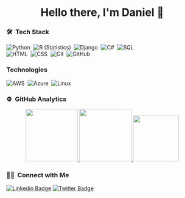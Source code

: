 <p>
  <h1 align="center"><b>Hello there, I'm Daniel 👋</b></h1>
</p>

### 🛠 &nbsp;Tech Stack

![Python](https://img.shields.io/badge/-Python-05122A?style=flat&logo=python)&nbsp;
![R (Statistics)](https://img.shields.io/badge/-R-05122A?style=flat&logo=R&logoColor=276DC3)&nbsp;
![Django](https://img.shields.io/badge/-Django-05122A?style=flat&logo=django&logoColor=092E20)&nbsp;
![C#](https://img.shields.io/badge/-C%20Sharp-000?&logo=C#&&logoColor=1572B6)&nbsp;
![SQL](https://img.shields.io/badge/-SQL-000?&logo=MySQL&logoColor=4479A1)&nbsp;\
![HTML](https://img.shields.io/badge/-HTML-05122A?style=flat&logo=HTML5)&nbsp;
![CSS](https://img.shields.io/badge/-CSS-05122A?style=flat&logo=CSS3&logoColor=1572B6)&nbsp;
![Git](https://img.shields.io/badge/-Git-05122A?style=flat&logo=git)&nbsp;
![GitHub](https://img.shields.io/badge/-GitHub-05122A?style=flat&logo=github)&nbsp;

### Technologies

![AWS](https://img.shields.io/badge/-AWS-000?&logo=Amazon-AWS&logoColor=FF9900)&nbsp;
![Azure](https://img.shields.io/badge/-Azure-000?&logo=Microsoft-Azure&logoColor=4479A1)&nbsp;
![Linux](https://img.shields.io/badge/-Linux-000?&logo=Linux&logoColor=FCC624)&nbsp;

### ⚙️ &nbsp;GitHub Analytics

<p align="center">
<a href="https://www.twitter.com/danieldowombo">
  <img height="137px" src="https://github-readme-stats.vercel.app/api?username=danielkauffmann&hide_title=true&hide_border=true&show_icons=true&include_all_commits=true&count_private=true&line_height=21&text_color=000&icon_color=000&bg_color=0,ea6161,ffc64d,fffc4d,52fa5a&theme=graywhite" />
  <img height="137px" src="https://github-readme-stats.vercel.app/api/top-langs/?username=danielkauffmann&hide=html&hide_title=true&hide_border=true&layout=compact&langs_count=7&exclude_repo=comp426,Redventures-Movie-Quotes&text_color=000&icon_color=fff&bg_color=0,52fa5a,4dfcff,c64dff&theme=graywhite" />
  <img height="120px" src="https://github-readme-stats.vercel.app/api/wakatime?username=danielkauffmann" />
  </a>
<p/>

### 🤝🏻 &nbsp;Connect with Me

<p align="center">
  
   [![Linkedin Badge](https://img.shields.io/badge/-danielkauffmann-blue?style=flat-square&logo=Linkedin&logoColor=white&link=https://www.linkedin.com/in/danielkauffmann/)](https://www.linkedin.com/in/danielkauffmann/)
   [![Twitter Badge](https://img.shields.io/badge/-@danieldowombo-1ca0f1?style=flat-square&labelColor=1ca0f1&logo=twitter&logoColor=white&link=https://twitter.com/danieldowombo)](https://twitter.com/danieldowombo)
   
</p>
